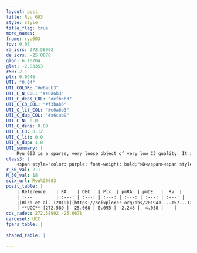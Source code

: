 ```yaml
---
layout: post
title: Ryu 603
style: style
title_flag: true
more_names: 
fname: ryu603
fov: 0.07
ra_icrs: 272.58902
de_icrs: -25.0678
glon: 6.10704
glat: -2.83353
r50: 2.1
plx: 0.0946
UTI: "0.04"
UTI_COLOR: "#e6acb3"
UTI_C_N_COL: "#e0a6b3"
UTI_C_dens_COL: "#efb5b3"
UTI_C_C3_COL: "#f3bab5"
UTI_C_lit_COL: "#e0a6b3"
UTI_C_dup_COL: "#a6cab9"
UTI_C_N: 0.0
UTI_C_dens: 0.09
UTI_C_C3: 0.12
UTI_C_lit: 0.0
UTI_C_dup: 1.0
UTI_summary: |
    Ryu 603 is a sparse, very loose object of very low C3 quality. It is rarely studied in the literature, with no articles listed in the last 6 years.<br><br><span style="color: #99180f; font-weight: bold;">Warning: </span>contains less than 25 stars with <i>P>0.5</i> estimated.
class3: |
    <span style="color: purple; font-weight: bold;">D</span><span style="color: red; font-weight: bold;">C</span>
r_50_val: 2.1
N_50_val: 18
scix_url: Ryu%20603
posit_table: |
    | Reference    | RA    | DEC   | Plx  | pmRA  | pmDE   |  Rv  |
    | :---         | :---: | :---: | :---: | :---: | :---: | :---: |
    |[Bica et al. (2019)](https://scixplorer.org/abs/2019AJ....157...12B) | 272.581 | -25.071 | -- | -- | -- | -- |
    | **UCC** |272.589 | -25.068 | 0.095 | -2.248 | -4.038 | -- | 
cds_radec: 272.58902,-25.0678
carousel: UCC
fpars_table: |
    
shared_table: |
    
---
```

